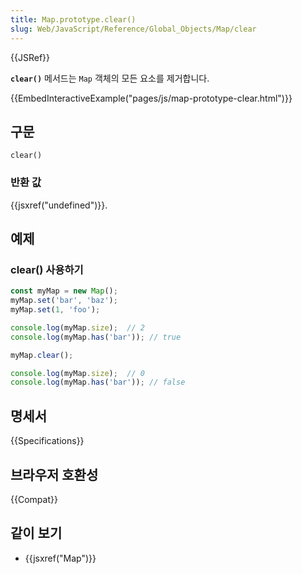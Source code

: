 ```yaml
---
title: Map.prototype.clear()
slug: Web/JavaScript/Reference/Global_Objects/Map/clear
---
```


{{JSRef}}

**`clear()`** 메서드는 `Map` 객체의 모든 요소를 제거합니다.

{{EmbedInteractiveExample("pages/js/map-prototype-clear.html")}}

## 구문

```js-nolint
clear()
```

### 반환 값

{{jsxref("undefined")}}.

## 예제

### clear() 사용하기

```js
const myMap = new Map();
myMap.set('bar', 'baz');
myMap.set(1, 'foo');

console.log(myMap.size);  // 2
console.log(myMap.has('bar')); // true

myMap.clear();

console.log(myMap.size);  // 0
console.log(myMap.has('bar')); // false
```

## 명세서

{{Specifications}}

## 브라우저 호환성

{{Compat}}

## 같이 보기

- {{jsxref("Map")}}
